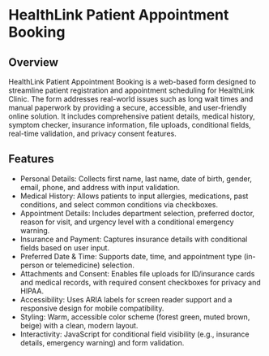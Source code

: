 # HealthLink Patient Appointment Booking

## Overview

HealthLink Patient Appointment Booking is a web-based form designed to streamline patient registration and appointment scheduling for HealthLink Clinic. The form addresses real-world issues such as long wait times and manual paperwork by providing a secure, accessible, and user-friendly online solution. It includes comprehensive patient details, medical history, symptom checker, insurance information, file uploads, conditional fields, real-time validation, and privacy consent features.

## Features

- Personal Details: Collects first name, last name, date of birth, gender, email, phone, and address with input validation.
- Medical History: Allows patients to input allergies, medications, past conditions, and select common conditions via checkboxes.
- Appointment Details: Includes department selection, preferred doctor, reason for visit, and urgency level with a conditional emergency warning.
- Insurance and Payment: Captures insurance details with conditional fields based on user input.
- Preferred Date & Time: Supports date, time, and appointment type (in-person or telemedicine) selection.
- Attachments and Consent: Enables file uploads for ID/insurance cards and medical records, with required consent checkboxes for privacy and HIPAA.
- Accessibility: Uses ARIA labels for screen reader support and a responsive design for mobile compatibility.
- Styling: Warm, accessible color scheme (forest green, muted brown, beige) with a clean, modern layout.
- Interactivity: JavaScript for conditional field visibility (e.g., insurance details, emergency warning) and form validation.

